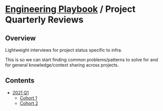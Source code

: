 # [Engineering Playbook](../README.md) / Project Quarterly Reviews

## Overview

Lightweight interviews for project status specific to infra.

This is so we can start finding common problems/patterns to solve for and for general knowledge/context sharing across projects.

## Contents

* [2021 Q1](./2021Q1)
  * [Cohort 1](./2021Q1/reflection-cohort-1.md)
  * [Cohort 2](./2021Q1/reflection-cohort-1.md)
